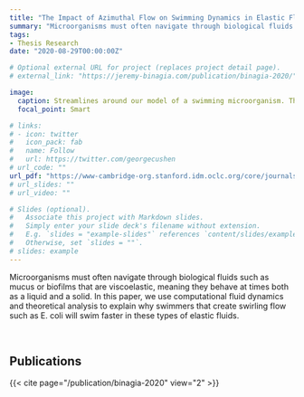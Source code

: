 ```yaml
---
title: "The Impact of Azimuthal Flow on Swimming Dynamics in Elastic Fluids" #"How Swirling Flow Increases Swimming Speeds in Elastic Fluids"
summary: "Microorganisms must often navigate through biological fluids such as mucus or biofilms that are viscoelastic, meaning they behave at times both as a liquid and a solid. In this paper, we use computational fluid dynamics and theoretical analysis to explain why swimmers that create swirling flow such as E. coli will swim faster in these types of elastic fluids."  # Add a page description. Space to avoid printing out contents.
tags:
- Thesis Research
date: "2020-08-29T00:00:00Z"

# Optional external URL for project (replaces project detail page).
# external_link: "https://jeremy-binagia.com/publication/binagia-2020/"

image:
  caption: Streamlines around our model of a swimming microorganism. This type of flow would be created for example by a swimming bacteria that moves via a rotating tail/body, such as E. coli.
  focal_point: Smart

# links:
# - icon: twitter
#   icon_pack: fab
#   name: Follow
#   url: https://twitter.com/georgecushen
# url_code: ""
url_pdf: "https://www-cambridge-org.stanford.idm.oclc.org/core/journals/journal-of-fluid-mechanics/article/swimming-with-swirl-in-a-viscoelastic-fluid/0EABD11C7FC817C4EDA19084575D23F4"
# url_slides: ""
# url_video: ""

# Slides (optional).
#   Associate this project with Markdown slides.
#   Simply enter your slide deck's filename without extension.
#   E.g. `slides = "example-slides"` references `content/slides/example-slides.md`.
#   Otherwise, set `slides = ""`.
# slides: example
---
```

Microorganisms must often navigate through biological fluids such as mucus or biofilms that are viscoelastic, meaning they behave at times both as a liquid and a solid. In this paper, we use computational fluid dynamics and theoretical analysis to explain why swimmers that create swirling flow such as E. coli will swim faster in these types of elastic fluids.

` ` <!-- can also use <br/><br/> -->
` `

## Publications
{{< cite page="/publication/binagia-2020" view="2" >}}
